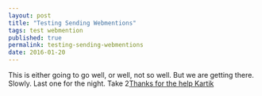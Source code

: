 ```yaml
---
layout: post
title: "Testing Sending Webmentions"
tags: test webmention
published: true
permalink: testing-sending-webmentions
date: 2016-01-20
---
```


This is either going to go well, or well, not so well. But we are getting there. Slowly.  Last one for the night. Take 2<a href="https://kartikprabhu.com/notes/test-note-totally-te" class="u-in-reply-to">Thanks for the help Kartik</a><a href="https://brid.gy/publish/twitter"></a>
